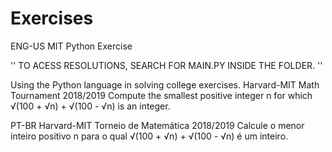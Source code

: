 # Exercises
 ENG-US
MIT Python Exercise

''  TO ACESS RESOLUTIONS, SEARCH FOR MAIN.PY INSIDE THE FOLDER.  ''

Using the Python language in solving college exercises.
Harvard-MIT Math Tournament 2018/2019 
  Compute the smallest positive integer n for which 
  √(100 + √n) + √(100 - √n) is an integer. 
  
 PT-BR
Harvard-MIT Torneio de Matemática 2018/2019 
Calcule o menor inteiro positivo n para o qual 
√(100 + √n) + √(100 - √n) é um inteiro. 
  
